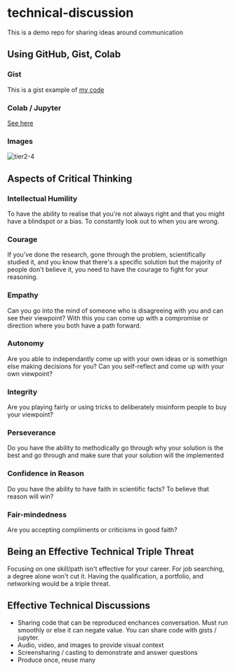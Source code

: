 # technical-discussion
This is a demo repo for sharing ideas around communication

## Using GitHub, Gist, Colab 

### Gist

This is a gist example of [my code](https://gist.github.com/Maytch/33f6ea9ae697c933c44378b2c641de8c)

### Colab / Jupyter

[See here](https://github.com/Maytch/technical-discussion/blob/main/create_markdown_in_jupyter.ipynb)

### Images

![tier2-4](https://user-images.githubusercontent.com/5732128/138562437-9654edce-a56d-4712-953c-ab20d49ea84e.png)


## Aspects of Critical Thinking

### Intellectual Humility

To have the ability to realise that you're not always right and that you might have a blindspot or a bias. To constantly look out to when you are wrong.

### Courage

If you've done the research, gone through the problem, scientifically studied it, and you know that there's a specific solution but the majority of people don't believe it, you need to have the courage to fight for your reasoning.

### Empathy

Can you go into the mind of someone who is disagreeing with you and can see their viewpoint? With this you can come up with a compromise or direction where you both have a path forward.

### Autonomy

Are you able to independantly come up with your own ideas or is somethign else making decisions for you? Can you self-reflect and come up with your own viewpoint?

### Integrity

Are you playing fairly or using tricks to deliberately misinform people to buy your viewpoint? 

### Perseverance

Do you have the ability to methodically go through why your solution is the best and go through and make sure that your solution will the implemented

### Confidence in Reason

Do you have the ability to have faith in scientific facts? To believe that reason will win?

### Fair-mindedness

Are you accepting compliments or criticisms in good faith?


## Being an Effective Technical Triple Threat

Focusing on one skill/path isn't effective for your career. For job searching, a degree alone won't cut it. Having the qualification, a portfolio, and networking would be a triple threat.

## Effective Technical Discussions

* Sharing code that can be reproduced enchances conversation. Must run smoothly or else it can negate value. You can share code with gists / jupyter.
* Audio, video, and images to provide visual context
* Screensharing / casting to demonstrate and answer questions
* Produce once, reuse many
